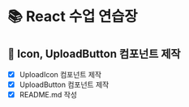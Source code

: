 # 📚 **React 수업 연습장**

## 📌 **Icon, UploadButton 컴포넌트 제작**

- [x] UploadIcon 컴포넌트 제작
- [x] UploadButton 컴포넌트 제작
- [x] README.md 작성
